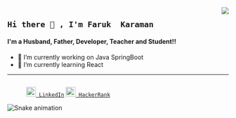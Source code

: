 
<img align="right" src="https://gpvc.arturio.dev/FarukKaramanVektorel">

## `Hi there 👋 , I'm Faruk  Karaman`



#### I'm a Husband, Father, Developer, Teacher and Student!!


    

- 🔭 I’m currently working on  Java SpringBoot
- 🌱 I’m currently learning React
---

<code>
      <a href="https://www.linkedin.com/in/faruk-karaman/" title="LinkedIn"><img width="22" src="https://upload.wikimedia.org/wikipedia/commons/thumb/f/f8/LinkedIn_icon_circle.svg/1200px-LinkedIn_icon_circle.svg.png"> LinkedIn</a></code>
    <code><a href="https://www.hackerrank.com/faruqi78" title="HackerRank"><img width="22" src="https://upload.wikimedia.org/wikipedia/commons/6/65/HackerRank_logo.png"> HackerRank</a></code>

    

![Snake animation](https://github.com/thepiyushmalhotra/thepiyushmalhotra/blob/output/github-contribution-grid-snake.svg)
